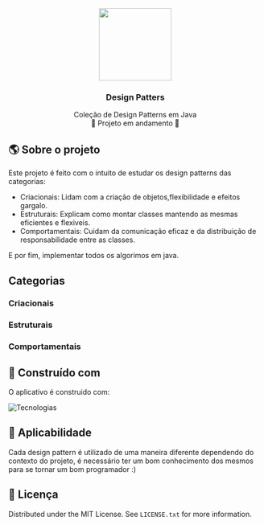 <div align="center">
  <img src="https://play-lh.googleusercontent.com/8ddL1kuoNUB5vUvgDVjYY3_6HwQcrg1K2fd_R8soD-e2QYj8fT9cfhfh3G0hnSruLKec" style="width:15vw"></img>
  <h3 align="center">Design Patters</h3>

  <p align="center">
    Coleção de Design Patterns em Java </br>
    🚧 Projeto em andamento 🚧
  </p>
</div>


<!-- ABOUT THE PROJECT -->
## :earth_americas: Sobre o projeto

Este projeto é feito com o intuito de estudar os design patterns das categorias:

- Criacionais: Lidam com a criação de objetos,flexibilidade e efeitos gargalo. </br>
- Estruturais: Explicam como montar classes mantendo as mesmas eficientes e flexiveis. </br>
- Comportamentais: Cuidam da comunicação eficaz e da distribuição de responsabilidade entre as classes. </br>
  
E por fim, implementar todos os algorimos em java.

## Categorias
### Criacionais
### Estruturais 
### Comportamentais

## :hammer: Construído com

O aplicativo é construido com:</br>

![Tecnologias](https://skillicons.dev/icons?i=java)

## 💢 Aplicabilidade
Cada design pattern é utilizado de uma maneira diferente dependendo do contexto do projeto, é necessário ter um bom conhecimento dos mesmos para se tornar um bom programador :)

## :dash: Licença

Distributed under the MIT License. See `LICENSE.txt` for more information.
